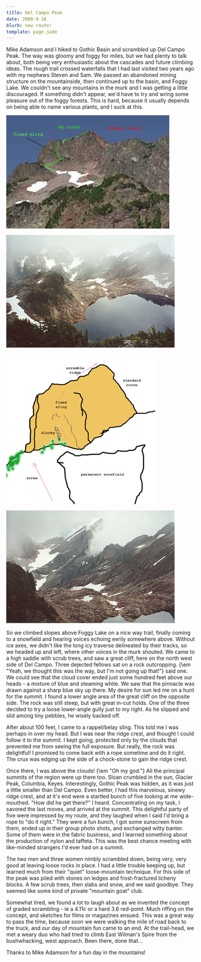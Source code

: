 ```yaml
---
title: Del Campo Peak
date: 2000-9-16
blurb: new route!
template: page.jade
---
```


Mike Adamson and I hiked to Gothic Basin and scrambled up Del Campo Peak. The
way was gloomy and foggy for miles, but we had plenty to talk about, both being
very enthusiastic about the cascades and future climbing ideas.  The rough trail
crossed waterfalls that I had last visited two years ago with my nephews Steven
and Sam. We passed an abandoned mining structure on the mountainside, then
continued up to the basin, and Foggy Lake. We couldn't see any mountains in the
murk and I was getting a little discouraged. If something didn't appear, we'd
have to try and wring some pleasure out of the foggy forests. This is hard,
because it usually depends on being able to name various plants, and I suck at
this.

![I drew my exciting scramble route on this fair-weather picture](images/wbroute.jpg)

![What a pretty lake!](images/foggylake.jpg)

![Rough topo of the route (3 pitches, 5.0)](images/routedc.jpg)

![Mysterious Gothic Basin](images/gothicba.jpg)

So we climbed slopes above Foggy Lake on a nice way trail, finally
coming to a snowfield and hearing voices echoing eerily somewhere
above. Without ice axes, we didn't like the long icy traverse
delineated by their tracks, so we headed up and left, where other
voices in the murk shouted. We came to a high saddle with scrub
trees, and saw a great cliff, here on the north west side of Del
Campo. Three dejected fellows sat on a rock outcropping.
{\em "Yeah, we thought this was the way, but I'm not going up that!"}
said one. We could see that the cloud cover ended just
some hundred feet above our heads - a mixture of blue and
steaming white. We saw that the pinnacle was drawn against a
sharp blue sky up there. My desire for sun led me on a hunt for
the summit. I found
a lower angle area of the great cliff on the opposite side.
The rock was still steep, but with great in-cut holds. One of
the three decided to try a loose lower-angle gully just to my
right. As he slipped and slid among tiny pebbles, he wisely
backed off. 


After about 100 feet, I came to a rappel/belay sling. This told
me I was perhaps in over my head. But I was near the ridge crest,
and thought I could follow it to the summit. I kept going,
protected only by the clouds that prevented me from seeing the
full exposure. But really, the rock was delightful! I promised
to come back with a rope sometime and do it right. The crux
was edging up the side of a chock-stone to gain the ridge crest.


Once there, I was above the clouds! {\em "Oh my god."} All the principal
summits of the region were up there too. Sloan crumbled in the sun,
Glacier Peak, Columbia, Keyes. Interestingly, Gothic Peak was hidden, 
as it was just a little smaller than Del Campo. Even better, I had this
marvelous, sinewy ridge crest, and at it's end were a startled
bunch of five looking at me wide-mouthed. "How did he get there?"
I heard. Concentrating on my task, I savored the last moves, and
arrived at the summit. This delightful party of five were impressed
by my route, and they laughed when I said I'd bring a rope to
"do it right." They were a fun bunch, I got some sunscreen from them,
ended up in their group photo shots, and exchanged witty banter.
Some of them were in the fabric business, and I learned something
about the production of nylon and taffeta. This was the best chance 
meeting with like-minded strangers I'd ever had on a summit.


The two men and three women nimbly scrambled down, being very, very
good at leaving loose rocks in place. I had a little trouble keeping
up, but learned much from their "quiet" loose-mountain technique. 
For this side of the peak was piled with stones on ledges and
frost-fractured licheny blocks. A few scrub trees, then slabs and
snow, and we said goodbye. They seemed like some kind of private 
"mountain goat" club.


Somewhat tired, we found a lot to laugh about as we invented the concept of
graded scrambling - ie a 4.11c or a hard 3.6 red-point.  Much riffing on the
concept, and sketches for films or magazines ensued. This was a great way to
pass the time, because soon we were walking the mile of road back to the truck,
and our day of mountain fun came to an end. At the trail-head, we met a weary
duo who had tried to climb East Wilman's Spire from the bushwhacking, west
approach.  Been there, done that...


Thanks to Mike Adamson for a fun day in the mountains!

